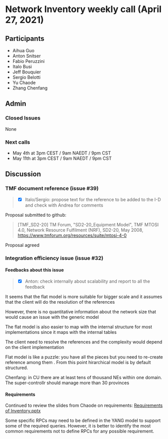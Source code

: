 # Network Inventory weekly call (April 27, 2021)

## Participants
- Aihua Guo
- Anton Snitser
- Fabio Peruzzini
- Italo Busi
- Jeff Bouquier
- Sergio Belotti
- Yu Chaode
- Zhang Chenfang

## Admin

### Closed Issues

None

### Next calls

- May 4th at 3pm CEST / 9am NAEDT / 9pm CST
- May 11th at 3pm CEST / 9am NAEDT / 9pm CST

## Discussion

### TMF document reference (issue #39)

> - [x] Italo/Sergio: propose text for the reference to be added to the I-D and check with Andrea for comments

Proposal submitted to github:

> [TMF_SD2-20] TM Forum, "SD2-20_Equipment Model", TMF MTOSI 4.0, Network Resource Fulfilment (NRF), SD2-20, May 2008, <https://www.tmforum.org/resources/suite/mtosi-4-0>

Proposal agreed

### Integration efficiency issue (issue #32)

#### Feedbacks about this issue

> - [x] Anton: check internally about scalability and report to all the feedback

It seems that the flat model is more suitable for bigger scale and it assumes that the client will do the resolution of the references

However, there is no quantitative information about the network size that would cause an issue with the generic model

The flat model is also easier to map with the internal structure for most implementations since it maps with the internal tables

The client need to resolve the references and the complexity would depend on the client implementation

Flat model is like a puzzle: you have all the pieces but you need to re-create reference among them .
From this point hirarchical model is by default structured.

Chenfang: in CU there are at least tens of thousand NEs within one domain. The super-controllr should manage more than 30 provinces

#### Requirements

Continued to review the slides from Chaode on requirements: [Requirements of Inventory.pptx](https://github.com/italobusi/ietf-network-inventory/files/8472047/Requirements.of.Inventory.pptx)

Some specific RPCs may need to be defined in the YANG model to support some of the required queries. However, it is better to identify the most common requirements not to define RPCs for any possible requirement.
